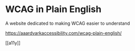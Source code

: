 # WCAG in Plain English

A website dedicated to making WCAG easier to understand

https://aaardvarkaccessibility.com/wcag-plain-english/

[[a11y]]